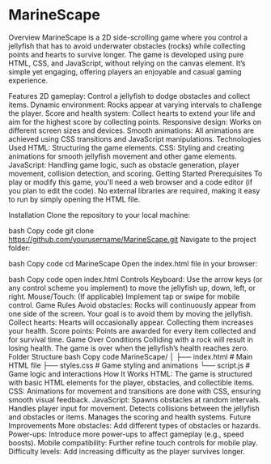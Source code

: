 # MarineScape
Overview
MarineScape is a 2D side-scrolling game where you control a jellyfish that has to avoid underwater obstacles (rocks) while collecting points and hearts to survive longer. The game is developed using pure HTML, CSS, and JavaScript, without relying on the canvas element. It’s simple yet engaging, offering players an enjoyable and casual gaming experience.

Features
2D gameplay: Control a jellyfish to dodge obstacles and collect items.
Dynamic environment: Rocks appear at varying intervals to challenge the player.
Score and health system: Collect hearts to extend your life and aim for the highest score by collecting points.
Responsive design: Works on different screen sizes and devices.
Smooth animations: All animations are achieved using CSS transitions and JavaScript manipulations.
Technologies Used
HTML: Structuring the game elements.
CSS: Styling and creating animations for smooth jellyfish movement and other game elements.
JavaScript: Handling game logic, such as obstacle generation, player movement, collision detection, and scoring.
Getting Started
Prerequisites
To play or modify this game, you'll need a web browser and a code editor (if you plan to edit the code). No external libraries are required, making it easy to run by simply opening the HTML file.

Installation
Clone the repository to your local machine:

bash
Copy code
git clone https://github.com/yourusername/MarineScape.git
Navigate to the project folder:

bash
Copy code
cd MarineScape
Open the index.html file in your browser:

bash
Copy code
open index.html
Controls
Keyboard: Use the arrow keys (or any control scheme you implement) to move the jellyfish up, down, left, or right.
Mouse/Touch: (If applicable) Implement tap or swipe for mobile control.
Game Rules
Avoid obstacles: Rocks will continuously appear from one side of the screen. Your goal is to avoid them by moving the jellyfish.
Collect hearts: Hearts will occasionally appear. Collecting them increases your health.
Score points: Points are awarded for every item collected and for survival time.
Game Over Conditions
Colliding with a rock will result in losing health.
The game is over when the jellyfish’s health reaches zero.
Folder Structure
bash
Copy code
MarineScape/
│
├── index.html            # Main HTML file
├── styles.css            # Game styling and animations
└── script.js             # Game logic and interactions
How It Works
HTML: The game is structured with basic HTML elements for the player, obstacles, and collectible items.
CSS: Animations for movement and transitions are done with CSS, ensuring smooth visual feedback.
JavaScript:
Spawns obstacles at random intervals.
Handles player input for movement.
Detects collisions between the jellyfish and obstacles or items.
Manages the scoring and health systems.
Future Improvements
More obstacles: Add different types of obstacles or hazards.
Power-ups: Introduce more power-ups to affect gameplay (e.g., speed boosts).
Mobile compatibility: Further refine touch controls for mobile play.
Difficulty levels: Add increasing difficulty as the player survives longer.
